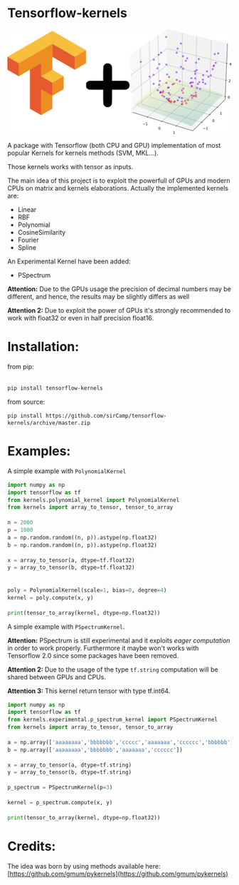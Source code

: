 # Tensorflow-kernels

![Logo](/doc/img/image.png)

A package with Tensorflow (both CPU and GPU) implementation of most popular Kernels for kernels methods (SVM, MKL...).

Those kernels works with tensor as inputs.

The main idea of this project is to exploit the powerfull of GPUs and modern CPUs on matrix and kernels elaborations.
Actually the implemented kernels are:

+ Linear
+ RBF
+ Polynomial
+ CosineSimilarity
+ Fourier
+ Spline

An Experimental Kernel have been added:
+ PSpectrum

**Attention:** Due to the GPUs usage the precision of decimal numbers may be different, and hence, the results may be slightly differs as well

**Attention 2:** Due to exploit the power of GPUs it's strongly recommended to work with float32 or even in half precision float16.

# Installation:
from pip:
```bash

pip install tensorflow-kernels

```
from source:
```
pip install https://github.com/sirCamp/tensorflow-kernels/archive/master.zip

```
# Examples: 

A simple example with ```PolynomialKernel```
```python
import numpy as np
import tensorflow as tf
from kernels.polynomial_kernel import PolynomialKernel
from kernels import array_to_tensor, tensor_to_array

n = 2000
p = 1000
a = np.random.random((n, p)).astype(np.float32)
b = np.random.random((n, p)).astype(np.float32)

x = array_to_tensor(a, dtype=tf.float32)
y = array_to_tensor(b, dtype=tf.float32)


poly = PolynomialKernel(scale=1, bias=0, degree=4)
kernel = poly.compute(x, y)

print(tensor_to_array(kernel, dtype=np.float32))


```

A simple example with ```PSpectrumKernel```. 

**Attention:** PSpectrum is still experimental and it exploits *eager computation* in order to work properly. 
Furthermore it maybe won't works with Tensorflow 2.0 since some packages have been removed.

**Attention 2:** Due to the usage of the type ```tf.string``` computation will be shared between GPUs and CPUs.

**Attention 3:** This kernel return tensor with type tf.int64.

```python
import numpy as np
import tensorflow as tf
from kernels.experimental.p_spectrum_kernel import PSpectrumKernel
from kernels import array_to_tensor, tensor_to_array

a = np.array(['aaaaaaaa','bbbbbbb','ccccc','aaaaaaa','cccccc','bbbbbb'])
b = np.array(['aaaaaaaa','bbbbbbb','aaaaaaa','cccccc'])

x = array_to_tensor(a, dtype=tf.string)
y = array_to_tensor(b, dtype=tf.string)

p_spectrum = PSpectrumKernel(p=3)

kernel = p_spectrum.compute(x, y)

print(tensor_to_array(kernel, dtype=np.float32))

```


# Credits:
The idea was born by using methods available here: [https://github.com/gmum/pykernels](https://github.com/gmum/pykernels)
